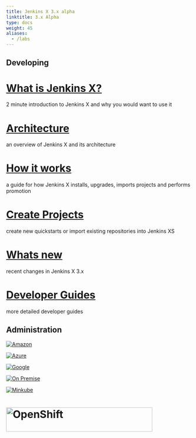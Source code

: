 ```yaml
---
title: Jenkins X 3.x alpha
linktitle: 3.x Alpha
type: docs
weight: 45
aliases:
  - /labs
---
```



## Developing

<div class="row">
  <div class="col-sm-4">
    <div class="card text-center h-100">
      <div class="card-body align-center">
        <h1 class="card-title">
          <a href="/docs/v3/about/what" title="What is Jenkins X and why would I use it">What is Jenkins X?</a>          
        </h1>
        <p class="card-text align-bottom">2 minute introduction to Jenkins X and why you would want to use it</p>
      </div>
    </div>
  </div>
  <div class="col-sm-4">
    <div class="card text-center h-100">
      <div class="card-body align-center">
        <h1 class="card-title">
          <a href="/docs/v3/about/overview/" title="Overview of Jenkins X and its architecture">Architecture</a>          
        </h1>
        <p class="card-text align-bottom">an overview of Jenkins X and its architecture</p>
      </div>
    </div>
  </div>
  <div class="col-sm-4">
    <div class="card text-center h-100">
      <div class="card-body align-center">
        <h1 class="card-title">
          <a href="/docs/v3/about/how-it-works/" title="How Jenkins X works">How it works</a>          
        </h1>
        <p class="card-text align-bottom">a guide for how Jenkins X installs, upgrades, imports projects and performs promotion</p>
      </div>
    </div>
  </div>
</div>

<div class="row pt-4">
  <div class="col-sm-4">
    <div class="card text-center h-100">
      <div class="card-body align-center">
        <h1 class="card-title">
          <a href="/docs/v3/develop/create-project/" title="create quickstarts or import new repositories">Create Projects</a>          
        </h1>
        <p class="card-text align-bottom">create new quickstarts or import existing repositories into Jenkins XS</p>
      </div>
    </div>
  </div> 
  <div class="col-sm-4">
    <div class="card text-center h-100">
      <div class="card-body align-center">
        <h1 class="card-title">
          <a href="/docs/v3/about/changes/" title="what has changed">Whats new</a>          
        </h1>
        <p class="card-text align-bottom">recent changes in Jenkins X 3.x</p>
      </div>
    </div>
  </div>
  <div class="col-sm-4">
    <div class="card text-center h-100">
      <div class="card-body align-center">
        <h1 class="card-title">
          <a href="/docs/v3/develop/" title="GCP with GKE">Developer Guides</a>          
        </h1>
        <p class="card-text align-bottom">more detailed developer guides</p>
      </div>
    </div>
  </div>
</div>


## Administration

<div class="row">
  <div class="col-sm-4">
    <div class="card text-center align-center h-100">
      <div class="card-body align-center">
        <p class="card-text text-center">
          <a href="/docs/v3/getting-started/eks/" title="setup Jenkins X on Amazon cloud with EKS">
            <img alt="Amazon" src="/images/logo/aws.svg" style="float: none;"/>
          </a>
        </p>
      </div>
    </div>
  </div>
  <div class="col-sm-4">
    <div class="card text-center align-center h-100">
      <div class="card-body align-center">
        <p class="card-text text-center">
          <a href="/docs/v3/getting-started/azure/" title="setup Jenkins X on Azure cloud with AKS">
            <img alt="Azure" src="/images/logo/azure.svg" style="float: none;"/>
          </a>
        </p>
      </div>
    </div>
  </div>
  <div class="col-sm-4">
    <div class="card text-center align-center h-100">
      <div class="card-body align-center">
        <p class="card-text text-center">
          <a href="/docs/v3/getting-started/gke/" title="setup Jenkins X on Google Cloud with GKE">
            <img alt="Google" src="/images/logo/gcp.svg" style="float: none;"/>
          </a>
        </p>
      </div>
    </div>
  </div>
</div>

<div class="row pt-4">
  <div class="col-sm-4">
    <div class="card text-center align-center h-100">
      <div class="card-body align-center">
        <p class="card-text text-center">
          <a href="/docs/v3/getting-started/on-premise/" title="setup Jenkins X on any Kubernetes cluster without cloud resources">
            <img alt="On Premise" src="/images/logo/k8s.svg" style="float: none;"/>
          </a>
        </p>
      </div>
    </div>
  </div>
  <div class="col-sm-4">
    <div class="card text-center align-center h-100">
      <div class="card-body align-center">
        <p class="card-text text-center">
          <a href="/docs/v3/getting-started/minikube/" title="setup Jenkins X on your laptop">
            <img alt="Minkube" src="/images/logo/minikube.svg" style="float: none;"/>
          </a>
        </p>
      </div> 
    </div>
  </div>
  <div class="col-sm-4">
    <div class="card text-center align-center h-100">
      <div class="card-body align-center">
        <h1 class="card-title">
          <a href="/docs/v3/getting-started/openshift/" title="setup Jenkins X on OpenShift">
            <img width="397" height="66" alt="OpenShift" src="/images/logo/openshift.png" style="float: none;"/> 
          </a>          
        </h1>
      </div>
    </div>
  </div>
</div>

